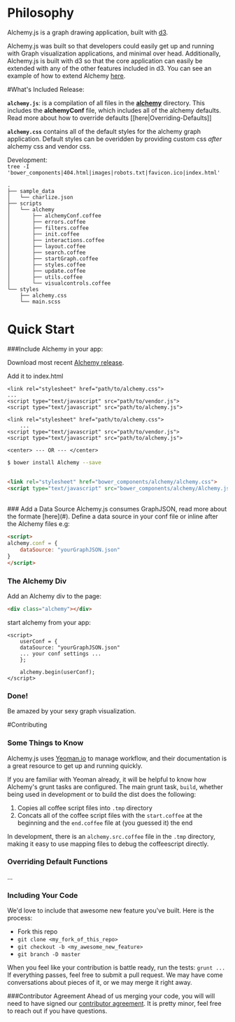 # Philosophy
Alchemy.js is a graph drawing application, built with [d3](http://d3js.org/).

Alchemy.js was built so that developers could easily get up and running with Graph visualization applications, and minimal over head.  Additionally, Alchemy.js is built with d3 so that the core application can easily be extended with any of the other features included in d3.  You can see an example of how to extend Alchemy [here](#).

<!-- * **[Quick Start](#quick-start)**
* **[[Documentation]]**
* **[[Contributing]]**  -->

#What's Included
Release:

**`alchemy.js`**: is a compilation of all files in the **[alchemy](https://github.com/GraphAlchemist/Alchemy/tree/master/app/scripts/alchemy)** directory.  This includes the **alchemyConf** file, which includes all of the alchemy defaults.  Read more about how to override defaults [[here|Overriding-Defaults]]    

**`alchemy.css`** contains all of the default styles for the alchemy graph application.  Default styles can be overidden by providing custom css *after* alchemy css and vendor css.    

Development:    
`tree -I 'bower_components|404.html|images|robots.txt|favicon.ico|index.html'`
```
.
├── sample_data
│   └── charlize.json
├── scripts
│   └── alchemy
│       ├── alchemyConf.coffee
│       ├── errors.coffee
│       ├── filters.coffee
│       ├── init.coffee
│       ├── interactions.coffee
│       ├── layout.coffee
│       ├── search.coffee
│       ├── startGraph.coffee
│       ├── styles.coffee
│       ├── update.coffee
│       ├── utils.coffee
│       └── visualcontrols.coffee
└── styles
    ├── alchemy.css
    └── main.scss
```


# Quick Start    
###Include Alchemy in your app:    
    
Download most recent [Alchemy release](#).

Add it to index.html


    <link rel="stylesheet" href="path/to/alchemy.css">
    ...
    <script type="text/javascript" src="path/to/vendor.js">
    <script type="text/javascript" src="path/to/alchemy.js">
  

```
<link rel="stylesheet" href="path/to/alchemy.css">
    ...
<script type="text/javascript" src="path/to/vendor.js">
<script type="text/javascript" src="path/to/alchemy.js">
```
    
    <center> --- OR --- </center>
   
```bash
$ bower install Alchemy --save
    
```

```html
<link rel="stylesheet" href="bower_components/alchemy/alchemy.css">
<script type="text/javascript" src="bower_components/alchemy/Alchemy.js">
```

<br>
### Add a Data Source
Alchemy.js consumes GraphJSON, read more about the formate [here](#).  Define a data source in your conf file or inline after the Alchemy files e.g:  

```html 
<script>
alchemy.conf = {
    dataSource: "yourGraphJSON.json"
}
</script>
```

### The Alchemy Div    
Add an Alchemy div to the page:    

```html
<div class="alchemy"></div>
```

start alchemy from your app:
    
    <script>
        userConf = {
        dataSource: "yourGraphJSON.json"
        ... your conf settings ... 
        };

        alchemy.begin(userConf);
    </script>


### Done!
Be amazed by your sexy graph visualization.


#Contributing

### Some Things to Know
Alchemy.js uses [Yeoman.io](http://yeoman.io/) to manage workflow, and their documentation is a great resource to get up and running quickly.

If you are familiar with Yeoman already, it will be helpful to know how Alchemy's grunt tasks are configured.  The main grunt task, `build`, whether being used in development or to build the dist does the following:  
  
  1. Copies all coffee script files into `.tmp` directory  
  2. Concats all of the coffee script files with the `start.coffee` at the beginning and the `end.coffee` file at (you guessed it) the end

  
In development, there is an `alchemy.src.coffee` file in the `.tmp` directory, making it easy to use mapping files to debug the coffeescript directly.

### Overriding Default Functions
...

### Including Your Code
We'd love to include that awesome new feature you've built.  Here is the process:  

  * Fork this repo  
  * `git clone <my_fork_of_this_repo>`  
  * `git checkout -b <my_awesome_new_feature>`  
  * `git branch -D master`  

When you feel like your contribution is battle ready, run the tests:
`grunt ...` 
If everything passes, feel free to submit a pull request.  We may have come conversations about pieces of it, or we may merge it right away.

###Contributor Agreement
Ahead of us merging your code, you will will need to have signed our [contributor agreement](https://docs.google.com/a/graphalchemist.com/forms/d/1ypqMsBPrfzPpvQPXYdfw12u9xK5pNiHeMAuYImzEli4/viewform).  It is pretty minor, feel free to reach out if you have questions.


